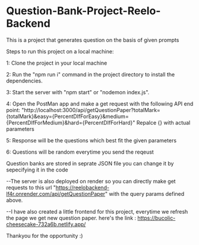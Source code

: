 # Question-Bank-Project-Reelo-Backend
This is a project that generates question on the basis of given prompts

Steps to run this project on a local machine:

1: Clone the project in your local machine

2: Run the "npm run i" command in the project directory to install the dependencies.

3: Start the server with "npm start" or "nodemon index.js".

4: Open the PostMan app and make a get request with the following API end point: "http://localhost:3000/api/getQuestionPaper?totalMark={totalMark}&easy={PercentDIfForEasy}&medium={PercentDIfForMedium}&hard={PercentDIfForHard}"
Repalce {} with actual parameters

5: Response will be the questions which best fit the given parameters

6: Questions will be random everytime you send the reqeust

Question banks are stored in seprate JSON file you can change it by sepecifying it in the code

--The server is also deployed on render so you can directly make get requests to this url "https://reelobackend-lf4r.onrender.com/api/getQuestionPaper" with the query params defined above.

--I have also created a little frontend for this project, everytime we refresh the page we get new question paper.
  here's the link : https://bucolic-cheesecake-732a6b.netlify.app/ 


Thankyou for the opportunity :)
